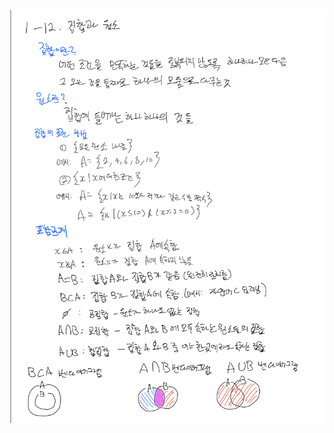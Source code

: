 <p align="center">
  <img width=700 alt="note" src="https://github.com/jasonheesanglee/theoretical_study/blob/main/Mathematics/data/1-12-Note.png">
</p>
